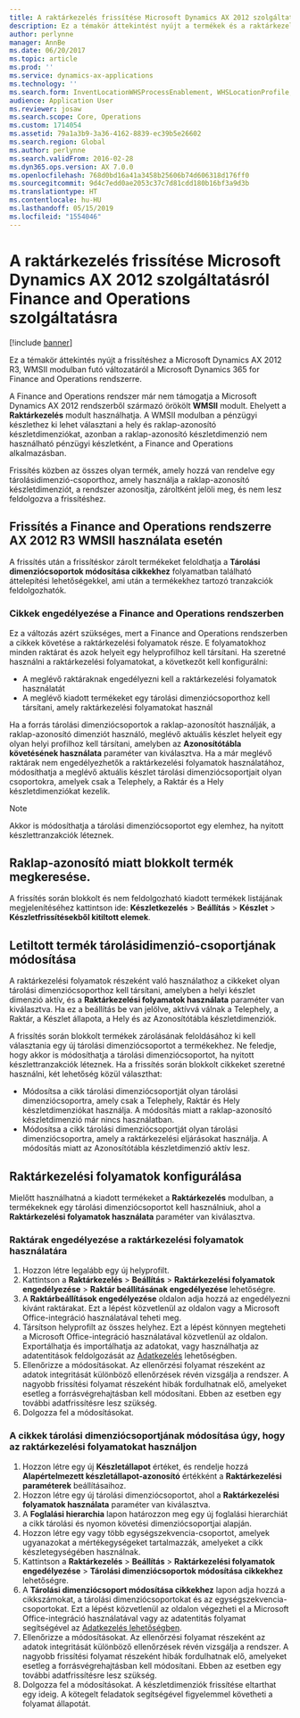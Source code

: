 ```yaml
---
title: A raktárkezelés frissítése Microsoft Dynamics AX 2012 szolgáltatásról Finance and Operations szolgáltatásra
description: Ez a témakör áttekintést nyújt a termékek és a raktárkezelés áttelepítési beállításairól.
author: perlynne
manager: AnnBe
ms.date: 06/20/2017
ms.topic: article
ms.prod: ''
ms.service: dynamics-ax-applications
ms.technology: ''
ms.search.form: InventLocationWHSProcessEnablement, WHSLocationProfile, InventTableStorageDimensionGroupChange, InventUpdateBlockedItem, WHSParameters, WHSReservationHierarchy, WHSUOMSeqGroupTable
audience: Application User
ms.reviewer: josaw
ms.search.scope: Core, Operations
ms.custom: 1714054
ms.assetid: 79a1a3b9-3a36-4162-8839-ec39b5e26602
ms.search.region: Global
ms.author: perlynne
ms.search.validFrom: 2016-02-28
ms.dyn365.ops.version: AX 7.0.0
ms.openlocfilehash: 768d0bd16a41a3458b25606b74d606318d176ff0
ms.sourcegitcommit: 9d4c7edd0ae2053c37c7d81cdd180b16bf3a9d3b
ms.translationtype: HT
ms.contentlocale: hu-HU
ms.lasthandoff: 05/15/2019
ms.locfileid: "1554046"
---
```

# <a name="upgrade-warehouse-management-from-microsoft-dynamics-ax-2012-to-finance-and-operations"></a>A raktárkezelés frissítése Microsoft Dynamics AX 2012 szolgáltatásról Finance and Operations szolgáltatásra


[!include [banner](../includes/banner.md)]

Ez a témakör áttekintés nyújt a frissítéshez a Microsoft Dynamics AX 2012 R3, WMSII modulban futó változatáról a Microsoft Dynamics 365 for Finance and Operations rendszerre.

A Finance and Operations rendszer már nem támogatja a Microsoft Dynamics AX 2012 rendszerből származó örökölt **WMSII** modult. Ehelyett a **Raktárkezelés** modult használhatja. A WMSII modulban a pénzügyi készlethez ki lehet választani a hely és raklap-azonosító készletdimenziókat, azonban a raklap-azonosító készletdimenzió nem használható pénzügyi készletként, a Finance and Operations alkalmazásban.

Frissítés közben az összes olyan termék, amely hozzá van rendelve egy tárolásidimenzió-csoporthoz, amely használja a raklap-azonosító készletdimenziót, a rendszer azonosítja, zároltként jelöli meg, és nem lesz feldolgozva a frissítéshez.

## <a name="upgrading-to-finance-and-operations-when-ax-2012-r3-wmsii-is-used"></a>Frissítés a Finance and Operations rendszerre AX 2012 R3 WMSII használata esetén
A frissítés után a frissítéskor zárolt termékeket feloldhatja a **Tárolási dimenziócsoportok módosítása cikkekhez** folyamatban található áttelepítési lehetőségekkel, ami után a termékekhez tartozó tranzakciók feldolgozhatók.

### <a name="enabling-items-in-finance-and-operations"></a>Cikkek engedélyezése a Finance and Operations rendszerben
Ez a változás azért szükséges, mert a Finance and Operations rendszerben a cikkek követése a raktárkezelési folyamatok része. E folyamatokhoz minden raktárat és azok helyeit egy helyprofilhoz kell társítani. Ha szeretné használni a raktárkezelési folyamatokat, a következőt kell konfigurálni:
-   A meglévő raktáraknak engedélyezni kell a raktárkezelési folyamatok használatát 
-   A meglévő kiadott termékeket egy tárolási dimenziócsoporthoz kell társítani, amely raktárkezelési folyamatokat használ 

Ha a forrás tárolási dimenziócsoportok a raklap-azonosítót használják, a raklap-azonosító dimenziót használó, meglévő aktuális készlet helyeit egy olyan helyi profilhoz kell társítani, amelyben az **Azonosítótábla követésének használata** paraméter van kiválasztva. Ha a már meglévő raktárak nem engedélyezhetők a raktárkezelési folyamatok használatához, módosíthatja a meglévő aktuális készlet tárolási dimenziócsoportjait olyan csoportokra, amelyek csak a Telephely, a Raktár és a Hely készletdimenziókat kezelik. 

> [!NOTE] 
>  Akkor is módosíthatja a tárolási dimenziócsoportot egy elemhez, ha nyitott készlettranzakciók léteznek.

## <a name="find-products-that-were-blocked-because-of-pallet-id"></a>Raklap-azonosító miatt blokkolt termék megkeresése.
A frissítés során blokkolt és nem feldolgozható kiadott termékek listájának megjelenítéséhez kattintson ide: **Készletkezelés** &gt; **Beállítás** &gt; **Készlet** &gt; **Készletfrissítésekből kitiltott elemek**.

## <a name="change-storage-dimension-group-for-blocked-products"></a>Letiltott termék tárolásidimenzió-csoportjának módosítása 
 
A raktárkezelési folyamatok részeként való használathoz a cikkeket olyan tárolási dimenziócsoporthoz kell társítani, amelyben a helyi készlet dimenzió aktív, és a **Raktárkezelési folyamatok használata** paraméter van kiválasztva. Ha ez a beállítás be van jelölve, aktívvá válnak a Telephely, a Raktár, a Készlet állapota, a Hely és az Azonosítótábla készletdimenziók.

A frissítés során blokkolt termékek zárolásának feloldásához ki kell választania egy új tárolási dimenziócsoportot a termékekhez. Ne feledje, hogy akkor is módosíthatja a tárolási dimenziócsoportot, ha nyitott készlettranzakciók léteznek. Ha a frissítés során blokkolt cikkeket szeretné használni, két lehetőség közül választhat:

-   Módosítsa a cikk tárolási dimenziócsoportját olyan tárolási dimenziócsoportra, amely csak a Telephely, Raktár és Hely készletdimenziókat használja. A módosítás miatt a raklap-azonosító készletdimenzió már nincs használatban.
-   Módosítsa a cikk tárolási dimenziócsoportját olyan tárolási dimenziócsoportra, amely a raktárkezelési eljárásokat használja. A módosítás miatt az Azonosítótábla készletdimenzió aktív lesz.

## <a name="configure-warehouse-management-processes"></a>Raktárkezelési folyamatok konfigurálása
Mielőtt használhatná a kiadott termékeket a **Raktárkezelés** modulban, a termékeknek egy tárolási dimenziócsoportot kell használniuk, ahol a **Raktárkezelési folyamatok használata** paraméter van kiválasztva.

### <a name="enable-warehouses-to-use-warehouse-management-processes"></a>Raktárak engedélyezése a raktárkezelési folyamatok használatára

1.  Hozzon létre legalább egy új helyprofilt.
2.  Kattintson a **Raktárkezelés** &gt; **Beállítás** &gt; **Raktárkezelési folyamatok engedélyezése** &gt; **Raktár beállításának engedélyezése** lehetőségre.
3.  A **Raktárbeállítások engedélyezése** oldalon adja hozzá az engedélyezni kívánt raktárakat. Ezt a lépést közvetlenül az oldalon vagy a Microsoft Office-integráció használatával teheti meg.
4.  Társítson helyprofilt az összes helyhez. Ezt a lépést könnyen megteheti a Microsoft Office-integráció használatával közvetlenül az oldalon. Exportálhatja és importálhatja az adatokat, vagy használhatja az adatentitások feldolgozását az [Adatkezelés](../../dev-itpro/data-entities/data-entities.md) lehetőségben.
5.  Ellenőrizze a módosításokat. Az ellenőrzési folyamat részeként az adatok integritását különböző ellenőrzések révén vizsgálja a rendszer. A nagyobb frissítési folyamat részeként hibák fordulhatnak elő, amelyeket esetleg a forrásvégrehajtásban kell módosítani. Ebben az esetben egy további adatfrissítésre lesz szükség.
6.  Dolgozza fel a módosításokat.

### <a name="change-the-storage-dimension-group-for-items-so-that-it-uses-warehouse-management-processes"></a>A cikkek tárolási dimenziócsoportjának módosítása úgy, hogy az raktárkezelési folyamatokat használjon

1.  Hozzon létre egy új **Készletállapot** értéket, és rendelje hozzá **Alapértelmezett készletállapot-azonosító** értékként a **Raktárkezelési paraméterek** beállításaihoz.
2.  Hozzon létre egy új tárolási dimenziócsoportot, ahol a **Raktárkezelési folyamatok használata** paraméter van kiválasztva.
3.  A **Foglalási hierarchia** lapon határozzon meg egy új foglalási hierarchiát a cikk tárolási és nyomon követési dimenziócsoportjai alapján.
4.  Hozzon létre egy vagy több egységszekvencia-csoportot, amelyek ugyanazokat a mértékegységeket tartalmazzák, amelyeket a cikk készletegységében használnak.
5.  Kattintson a **Raktárkezelés** &gt; **Beállítás** &gt; **Raktárkezelési folyamatok engedélyezése** &gt; **Tárolási dimenziócsoportok módosítása cikkekhez** lehetőségre.
6.  A **Tárolási dimenziócsoport módosítása cikkekhez** lapon adja hozzá a cikkszámokat, a tárolási dimenziócsoportokat és az egységszekvencia-csoportokat. Ezt a lépést közvetlenül az oldalon végezheti el a Microsoft Office-integráció használatával vagy az adatentitás folyamat segítségével az [Adatkezelés lehetőségben](../../dev-itpro/data-entities/data-entities.md).
7.  Ellenőrizze a módosításokat. Az ellenőrzési folyamat részeként az adatok integritását különböző ellenőrzések révén vizsgálja a rendszer. A nagyobb frissítési folyamat részeként hibák fordulhatnak elő, amelyeket esetleg a forrásvégrehajtásban kell módosítani. Ebben az esetben egy további adatfrissítésre lesz szükség.
8.  Dolgozza fel a módosításokat. A készletdimenziók frissítése eltarthat egy ideig. A kötegelt feladatok segítségével figyelemmel követheti a folyamat állapotát.

